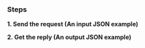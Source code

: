 ### Steps

**1. Send the request (An input JSON example)**

**2. Get the reply (An output JSON example)**